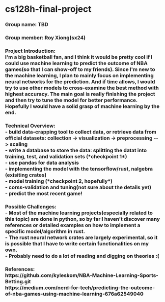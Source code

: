# cs128h-final-project
<h3> Group name: TBD <h3>
<h3> Group member: Roy Xiong(sx24) <h3>
<h3> Project Introduction: <br>
I'm a big basketball fan, and I think it would be pretty cool if I could use machine learning to predict the outcome of NBA games(so that I can show-off to my friends). Since I'm new to the machine learning, I plan to mainly focus on implementing neural networks for the prediction. And if time allows, I would try to use other models to cross-examine the best method with highest accuracy. The main goal is really finishing the project and then try to tune the model for better performance. Hopefully I would have a solid grasp of machine learning by the end.  
<h3>
<h3> Technical Overview: <br>
- build data-crapping tool to collect data, or retrieve data from official datasets: collection -> visualization -> preprocessing --> scaling<br>
- write a database to store the data: splitting the datat into training, test, and validation sets (*checkpoint 1*)<br>
- use pandas for data analysis <br>
- implementing the model with the tensorflow/rust, nalgebra (exisiting crates) <br>
- model training (*checkpoint 2, hopefully*)<br>
- corss-validation and tuning(not sure about the details yet) <br>
- predict the most recent game!

<h3>
<h3> Possible Challenges:<br> 
- Most of the machine learning projects(especially related to this topic) are done in python, so by far I haven't discover many references or detailed examples on how to implement a specific model/algorithm in rust. <br>
- The rust neural network crates are largely experimental, so it is possible that I have to write certain functionalities on my own. <br>
- Probably need to do a lot of reading and digging on theories :(
<h3>
<h3>References: <br>
https://github.com/kyleskom/NBA-Machine-Learning-Sports-Betting.git <br>
https://medium.com/nerd-for-tech/predicting-the-outcome-of-nba-games-using-machine-learning-676a62549040
<h3>
